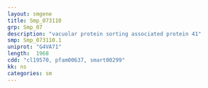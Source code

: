 ```yaml
---
layout: smgene
title: Smp_073110
grp: Smp_07
description: "vacuolar protein sorting associated protein 41"
smp: Smp_073110.1
uniprot: "G4VA71"
length:  1968
cdd: "cl19570, pfam00637, smart00299"
kk: ns
categories: sm
---
```

